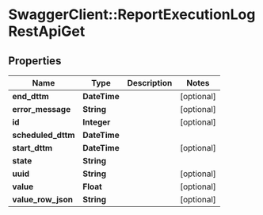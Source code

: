 # SwaggerClient::ReportExecutionLogRestApiGet

## Properties
Name | Type | Description | Notes
------------ | ------------- | ------------- | -------------
**end_dttm** | **DateTime** |  | [optional] 
**error_message** | **String** |  | [optional] 
**id** | **Integer** |  | [optional] 
**scheduled_dttm** | **DateTime** |  | 
**start_dttm** | **DateTime** |  | [optional] 
**state** | **String** |  | 
**uuid** | **String** |  | [optional] 
**value** | **Float** |  | [optional] 
**value_row_json** | **String** |  | [optional] 

